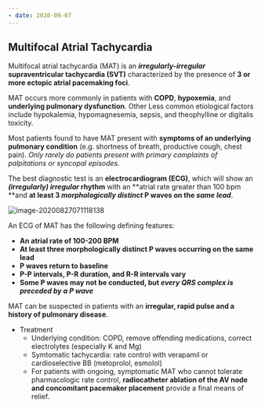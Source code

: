```yaml
---
- date: 2020-09-07
---
```


## Multifocal Atrial Tachycardia

Multifocal atrial tachycardia (MAT) is an **_irregularly-irregular_ supraventricular tachycardia (SVT)** characterized by the presence of **3 or more ectopic atrial pacemaking foci**.

MAT occurs more commonly in patients with **COPD**, **hypoxemia**, and **underlying pulmonary dysfunction**. Other Less common etiological factors include hypokalemia, hypomagnesemia, sepsis, and theophylline or digitalis toxicity.

Most patients found to have MAT present with **symptoms of an underlying pulmonary condition** (e.g. shortness of breath, productive cough, chest pain). _Only rarely do patients present with primary complaints of palpitations or syncopal episodes._

The best diagnostic test is an **electrocardiogram (ECG)**, which will show an **_(irregularly) irregular_ rhythm** with an \*\*atrial rate greater than 100 bpm \*\*and **at least 3 _morphologically distinct_ P waves on the _same lead_**.

![image-20200827071118138](https://photos.thisispiggy.com/file/wikiFiles/image-20200827071118138.png)

An ECG of MAT has the following defining features:

- **An atrial rate of 100-200 BPM**
- **At least three morphologically distinct P waves occurring on the same lead**
- **P waves return to baseline**
- **P-P intervals, P-R duration, and R-R intervals vary**
- **Some P waves may not be conducted, but _every QRS complex is preceded by a P wave_**

MAT can be suspected in patients with an **irregular, rapid pulse and a history of pulmonary disease**.

- Treatment
	- Underlying condition: COPD, remove offending medications, correct electrolytes (especially K and Mg)
	- Symtomatic tachycardia: rate control with verapamil or cardioselective BB (metoprolol, esmolol)
	- For patients with ongoing, symptomatic MAT who cannot tolerate pharmacologic rate control, **radiocatheter ablation of the AV node and concomitant pacemaker placement** provide a final means of relief.
